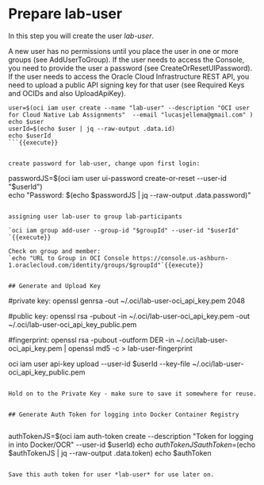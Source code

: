 # Prepare lab-user

In this step you will create the user *lab-user*.

A new user has no permissions until you place the user in one or more groups (see AddUserToGroup). 
If the user needs to access the Console, you need to provide the user a password (see CreateOrResetUIPassword). 
If the user needs to access the Oracle Cloud Infrastructure REST API, you need to upload a public API signing key for that user (see Required Keys and OCIDs and also UploadApiKey).

```
user=$(oci iam user create --name "lab-user" --description "OCI user for Cloud Native Lab Assignments"  --email "lucasjellema@gmail.com" )  
echo $user
userId=$(echo $user | jq --raw-output .data.id)
echo $userId
```{{execute}}


create password for lab-user, change upon first login:
```
passwordJS=$(oci iam user ui-password create-or-reset --user-id  "$userId")  
echo "Password: $(echo $passwordJS | jq --raw-output .data.password)"
```{{execute}}

assigning user lab-user to group lab-participants

`oci iam group add-user --group-id "$groupId" --user-id "$userId" `{{execute}}

Check on group and member:
`echo "URL to Group in OCI Console https://console.us-ashburn-1.oraclecloud.com/identity/groups/$groupId"`{{execute}}


## Generate and Upload Key

```
#private key:
openssl genrsa -out ~/.oci/lab-user-oci_api_key.pem 2048

#public key:
openssl rsa -pubout -in ~/.oci/lab-user-oci_api_key.pem -out ~/.oci/lab-user-oci_api_key_public.pem

#fingerprint:
openssl rsa -pubout -outform DER -in ~/.oci/lab-user-oci_api_key.pem | openssl md5 -c > lab-user-fingerprint

oci iam user api-key upload --user-id $userId  --key-file ~/.oci/lab-user-oci_api_key_public.pem
```{{execute}}

Hold on to the Private Key - make sure to save it somewhere for reuse.


## Generate Auth Token for logging into Docker Container Registry


```
authTokenJS=$(oci iam auth-token create --description "Token for logging in into Docker/OCR" --user-id $userId)
echo $authTokenJS
authToken=$(echo $authTokenJS | jq --raw-output .data.token)
echo $authToken
```{{execute}}

Save this auth token for user *lab-user* for use later on.